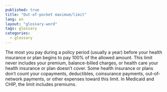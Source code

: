 ```yaml
---
published: true
title: "Out-of-pocket maximum/limit"
lang: en
layout: "glossary-word"
tags: glossary
categories: 
  - glossary
---
```


The most you pay during a policy period (usually a year) before your health insurance or plan begins to pay 100% of the allowed amount. This limit never includes your premium, balance-billed charges, or health care your health insurance or plan doesn’t cover. Some health insurance or plans don’t count your copayments, deductibles, coinsurance payments, out-of-network payments, or other expenses toward this limit. In Medicaid and CHIP, the limit includes premiums.
